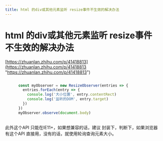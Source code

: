 ```yaml
---
title: html 的div或其他元素监听 resize事件不生效的解决办法
---
```


# html 的div或其他元素监听 resize事件不生效的解决办法

[https://zhuanlan.zhihu.com/p/41418813](https://zhuanlan.zhihu.com/p/41418813 "https://zhuanlan.zhihu.com/p/41418813")

```javascript

      const myObserver = new ResizeObserver(entries => {
        entries.forEach(entry => {
          console.log('大小位置', entry.contentRect)
          console.log('监听的DOM', entry.target)
        })
      })
      myObserver.observe(document.body)
	  
```

此外这个API 只能在IE11+，如果想兼容的话，建议 封装下，判断下，如果浏览器有这个API 直接用，没有的话，就使用轮询查询元素大小。



